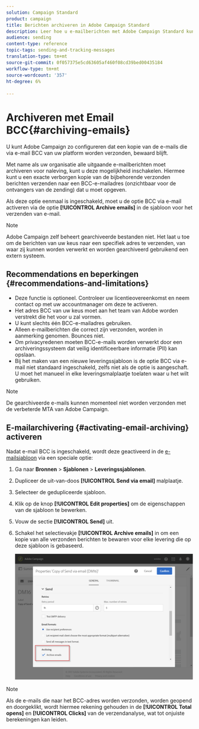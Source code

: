 ```yaml
---
solution: Campaign Standard
product: campaign
title: Berichten archiveren in Adobe Campaign Standard
description: Leer hoe u e-mailberichten met Adobe Campaign Standard kunt archiveren met een BCC-e-mailadres.
audience: sending
content-type: reference
topic-tags: sending-and-tracking-messages
translation-type: tm+mt
source-git-commit: 0f057375e5cd63605af460f08cd39bed00435184
workflow-type: tm+mt
source-wordcount: '357'
ht-degree: 6%

---
```



# Archiveren met Email BCC{#archiving-emails}

U kunt Adobe Campaign zo configureren dat een kopie van de e-mails die via e-mail BCC van uw platform worden verzonden, bewaard blijft.

Met name als uw organisatie alle uitgaande e-mailberichten moet archiveren voor naleving, kunt u deze mogelijkheid inschakelen. Hiermee kunt u een exacte verborgen kopie van de bijbehorende verzonden berichten verzenden naar een BCC-e-mailadres (onzichtbaar voor de ontvangers van de zending) dat u moet opgeven.

Als deze optie eenmaal is ingeschakeld, moet u de optie BCC via e-mail activeren via de optie **[!UICONTROL Archive emails]** in de sjabloon voor het verzenden van e-mail.

>[!NOTE]
>
>Adobe Campaign zelf beheert gearchiveerde bestanden niet. Het laat u toe om de berichten van uw keus naar een specifiek adres te verzenden, van waar zij kunnen worden verwerkt en worden gearchiveerd gebruikend een extern systeem.

## Recommendations en beperkingen {#recommendations-and-limitations}

* Deze functie is optioneel. Controleer uw licentieovereenkomst en neem contact op met uw accountmanager om deze te activeren.
* Het adres BCC van uw keus moet aan het team van Adobe worden verstrekt die het voor u zal vormen.
* U kunt slechts één BCC-e-mailadres gebruiken.
* Alleen e-mailberichten die correct zijn verzonden, worden in aanmerking genomen. Bounces niet.
* Om privacyredenen moeten BCC-e-mails worden verwerkt door een archiveringssysteem dat veilig identificeerbare informatie (PII) kan opslaan.
* Bij het maken van een nieuwe leveringssjabloon is de optie BCC via e-mail niet standaard ingeschakeld, zelfs niet als de optie is aangeschaft. U moet het manueel in elke leveringsmalplaatje toelaten waar u het wilt gebruiken.

>[!NOTE]
>
>De gearchiveerde e-mails kunnen momenteel niet worden verzonden met de verbeterde MTA van Adobe Campaign.

## E-mailarchivering {#activating-email-archiving} activeren

Nadat e-mail BCC is ingeschakeld, wordt deze geactiveerd in de [e-mailsjabloon](../../start/using/marketing-activity-templates.md) via een speciale optie:

1. Ga naar **Bronnen** > **Sjablonen** > **Leveringssjablonen**.
1. Dupliceer de uit-van-doos **[!UICONTROL Send via email]** malplaatje.
1. Selecteer de gedupliceerde sjabloon.
1. Klik op de knop **[!UICONTROL Edit properties]** om de eigenschappen van de sjabloon te bewerken.
1. Vouw de sectie **[!UICONTROL Send]** uit.
1. Schakel het selectievakje **[!UICONTROL Archive emails]** in om een kopie van alle verzonden berichten te bewaren voor elke levering die op deze sjabloon is gebaseerd.

   ![](assets/email_archiving.png)

>[!NOTE]
>
>Als de e-mails die naar het BCC-adres worden verzonden, worden geopend en doorgeklikt, wordt hiermee rekening gehouden in de **[!UICONTROL Total opens]** en **[!UICONTROL Clicks]** van de verzendanalyse, wat tot onjuiste berekeningen kan leiden.